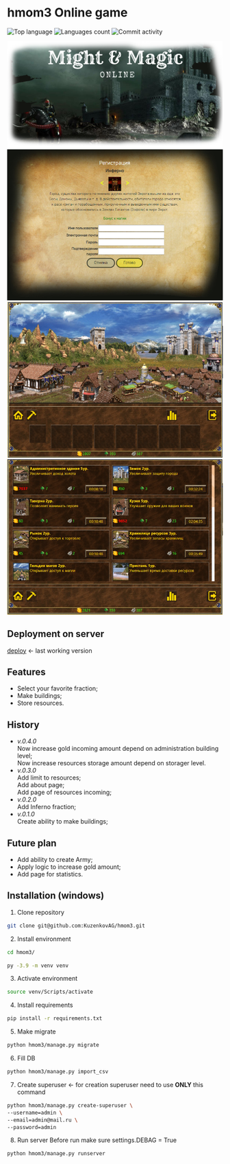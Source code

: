 # hmom3 Online game



![Top language](https://img.shields.io/github/languages/top/KuzenkovAG/hmom3?style=flat-square&logo=appveyor)
![Languages count](https://img.shields.io/github/languages/count/KuzenkovAG/hmom3?style=flat-square&logo=appveyor)
![Commit activity](https://img.shields.io/github/commit-activity/m/KuzenkovAG/hmom3?style=flat-square&logo=appveyor)


![alt text](preview/preview.png?raw=true)
![alt text](preview/registration.jpg?raw=true)
![alt text](preview/town.jpg?raw=true)
![alt text](preview/build.jpg?raw=true)

## Deployment on server
[deploy] <- last working version

## Features
- Select your favorite fraction;
- Make buildings;
- Store resources.


## History
+ *v.0.4.0*  
Now increase gold incoming amount depend on administration building level;  
Now increase resources storage amount depend on storager level.  
+ *v.0.3.0*  
Add limit to resources;  
Add about page;  
Add page of resources incoming;  
+ *v.0.2.0*  
Add Inferno fraction;  
+ *v.0.1.0*  
Create ability to make buildings;


## Future plan
- Add ability to create Army;
- Apply logic to increase gold amount;
- Add page for statistics.

## Installation (windows)
1. Clone repository
```sh
git clone git@github.com:KuzenkovAG/hmom3.git
```
2. Install environment
```sh
cd hmom3/
```
```sh
py -3.9 -m venv venv
```
3. Activate environment
```sh
source venv/Scripts/activate
```
4. Install requirements
```sh
pip install -r requirements.txt
```
5. Make migrate
```sh
python hmom3/manage.py migrate
```
6. Fill DB
```sh
python hmom3/manage.py import_csv
```
7. Create superuser  <- for creation superuser need to use **ONLY** this command
```sh
python hmom3/manage.py create-superuser \
--username=admin \
--email=admin@mail.ru \
--password=admin
```
8. Run server
Before run make sure settings.DEBAG = True
```sh
python hmom3/manage.py runserver
```

   [deploy]: <http://momonline.pythonanywhere.com/>
   
